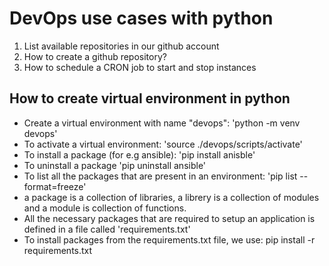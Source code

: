 # DevOps use cases with python

1. List available repositories in our github account
2. How to create a github repository?
3. How to schedule a CRON job to start and stop instances

## How to create virtual environment in python

- Create a virtual environment with name "devops": 'python -m venv devops'
- To activate a virtual environment: 'source ./devops/scripts/activate'
- To install a package (for e.g ansible): 'pip install anisble'
- To uninstall a package 'pip uninstall ansible'
- To list all the packages that are present in an environment: 'pip list --format=freeze'
- a package is a collection of libraries, a librery is a collection of modules and a module is collection of functions.
- All the necessary packages that are required to setup an application is defined in a file called 'requirements.txt'
- To install packages from the requirements.txt file, we use: pip install -r requirements.txt




















